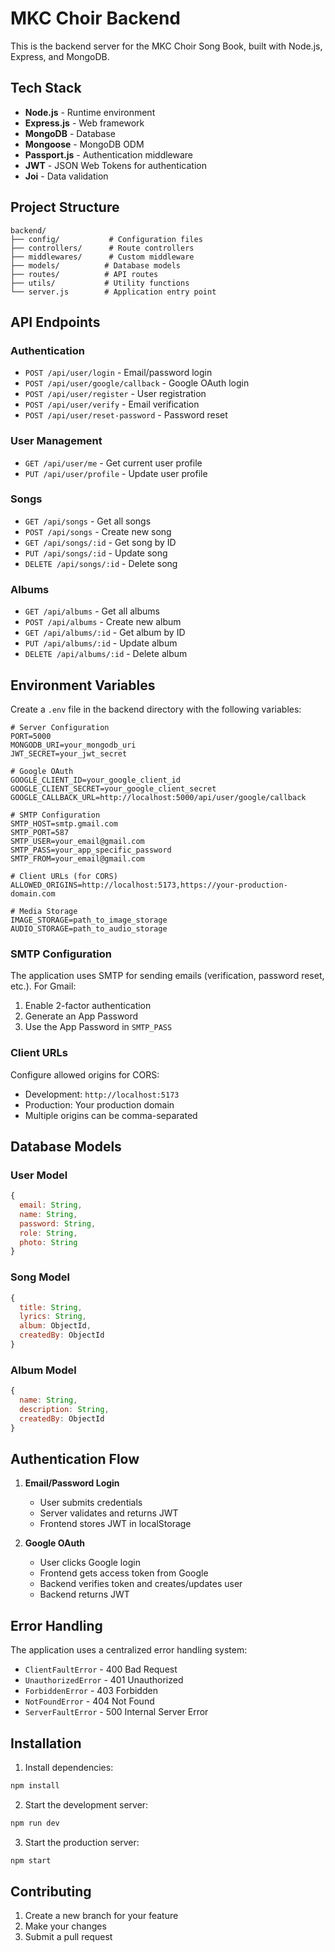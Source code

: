 # MKC Choir Backend

This is the backend server for the MKC Choir Song Book, built with Node.js, Express, and MongoDB.

## Tech Stack

-   **Node.js** - Runtime environment
-   **Express.js** - Web framework
-   **MongoDB** - Database
-   **Mongoose** - MongoDB ODM
-   **Passport.js** - Authentication middleware
-   **JWT** - JSON Web Tokens for authentication
-   **Joi** - Data validation

## Project Structure

```
backend/
├── config/           # Configuration files
├── controllers/      # Route controllers
├── middlewares/      # Custom middleware
├── models/          # Database models
├── routes/          # API routes
├── utils/           # Utility functions
└── server.js        # Application entry point
```

## API Endpoints

### Authentication

-   `POST /api/user/login` - Email/password login
-   `POST /api/user/google/callback` - Google OAuth login
-   `POST /api/user/register` - User registration
-   `POST /api/user/verify` - Email verification
-   `POST /api/user/reset-password` - Password reset

### User Management

-   `GET /api/user/me` - Get current user profile
-   `PUT /api/user/profile` - Update user profile

### Songs

-   `GET /api/songs` - Get all songs
-   `POST /api/songs` - Create new song
-   `GET /api/songs/:id` - Get song by ID
-   `PUT /api/songs/:id` - Update song
-   `DELETE /api/songs/:id` - Delete song

### Albums

-   `GET /api/albums` - Get all albums
-   `POST /api/albums` - Create new album
-   `GET /api/albums/:id` - Get album by ID
-   `PUT /api/albums/:id` - Update album
-   `DELETE /api/albums/:id` - Delete album

## Environment Variables

Create a `.env` file in the backend directory with the following variables:

```env
# Server Configuration
PORT=5000
MONGODB_URI=your_mongodb_uri
JWT_SECRET=your_jwt_secret

# Google OAuth
GOOGLE_CLIENT_ID=your_google_client_id
GOOGLE_CLIENT_SECRET=your_google_client_secret
GOOGLE_CALLBACK_URL=http://localhost:5000/api/user/google/callback

# SMTP Configuration
SMTP_HOST=smtp.gmail.com
SMTP_PORT=587
SMTP_USER=your_email@gmail.com
SMTP_PASS=your_app_specific_password
SMTP_FROM=your_email@gmail.com

# Client URLs (for CORS)
ALLOWED_ORIGINS=http://localhost:5173,https://your-production-domain.com

# Media Storage
IMAGE_STORAGE=path_to_image_storage
AUDIO_STORAGE=path_to_audio_storage
```

### SMTP Configuration

The application uses SMTP for sending emails (verification, password reset, etc.). For Gmail:

1. Enable 2-factor authentication
2. Generate an App Password
3. Use the App Password in `SMTP_PASS`

### Client URLs

Configure allowed origins for CORS:

-   Development: `http://localhost:5173`
-   Production: Your production domain
-   Multiple origins can be comma-separated

## Database Models

### User Model

```javascript
{
  email: String,
  name: String,
  password: String,
  role: String,
  photo: String
}
```

### Song Model

```javascript
{
  title: String,
  lyrics: String,
  album: ObjectId,
  createdBy: ObjectId
}
```

### Album Model

```javascript
{
  name: String,
  description: String,
  createdBy: ObjectId
}
```

## Authentication Flow

1. **Email/Password Login**

    - User submits credentials
    - Server validates and returns JWT
    - Frontend stores JWT in localStorage

2. **Google OAuth**
    - User clicks Google login
    - Frontend gets access token from Google
    - Backend verifies token and creates/updates user
    - Backend returns JWT

## Error Handling

The application uses a centralized error handling system:

-   `ClientFaultError` - 400 Bad Request
-   `UnauthorizedError` - 401 Unauthorized
-   `ForbiddenError` - 403 Forbidden
-   `NotFoundError` - 404 Not Found
-   `ServerFaultError` - 500 Internal Server Error

## Installation

1. Install dependencies:

```bash
npm install
```

2. Start the development server:

```bash
npm run dev
```

3. Start the production server:

```bash
npm start
```

## Contributing

1. Create a new branch for your feature
2. Make your changes
3. Submit a pull request

